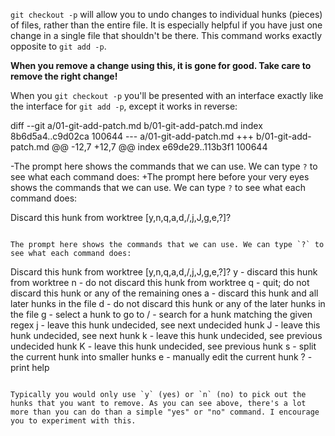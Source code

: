 `git checkout -p` will allow you to undo changes to individual hunks (pieces) of files, rather than the entire file. It is especially helpful if you have just one change in a single file that shouldn't be there. This command works exactly opposite to `git add -p`.

**When you remove a change using this, it is gone for good. Take care to remove the right change!**

When you `git checkout -p` you'll be presented with an interface exactly like the interface for `git add -p`, except it works in reverse:

diff --git a/01-git-add-patch.md b/01-git-add-patch.md
index 8b6d5a4..c9d02ca 100644
--- a/01-git-add-patch.md
+++ b/01-git-add-patch.md
@@ -12,7 +12,7 @@ index e69de29..113b3f1 100644

-The prompt here shows the commands that we can use. We can type `?` to see what each command does:
+The prompt here before your very eyes shows the commands that we can use. We can type `?` to see what each command does:

Discard this hunk from worktree [y,n,q,a,d,/,j,J,g,e,?]?
```

The prompt here shows the commands that we can use. We can type `?` to see what each command does:

```
Discard this hunk from worktree [y,n,q,a,d,/,j,J,g,e,?]?
y - discard this hunk from worktree
n - do not discard this hunk from worktree
q - quit; do not discard this hunk or any of the remaining ones
a - discard this hunk and all later hunks in the file
d - do not discard this hunk or any of the later hunks in the file
g - select a hunk to go to
/ - search for a hunk matching the given regex
j - leave this hunk undecided, see next undecided hunk
J - leave this hunk undecided, see next hunk
k - leave this hunk undecided, see previous undecided hunk
K - leave this hunk undecided, see previous hunk
s - split the current hunk into smaller hunks
e - manually edit the current hunk
? - print help
```

Typically you would only use `y` (yes) or `n` (no) to pick out the hunks that you want to remove. As you can see above, there's a lot more than you can do than a simple "yes" or "no" command. I encourage you to experiment with this.
